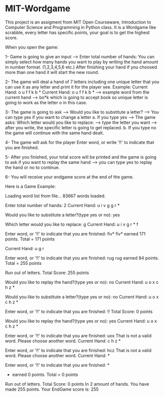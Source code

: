 # MIT-Wordgame
This project is an assigment from MIT Open Courseware, Introduction to Computer Science and Programming in Python class.
It is a Wordgame like scrabble, every letter has specific points, your goal is to get the highest score.

When you open the game:

1- Game is going to give an input --> Enter total number of hands: 
You can simply select how many hands you want to play by writing the hand amount in number format. (1,2,3,4,5,6 etc.)
After finishing your hand if you choosed more than one hand it will start the new round.

2- The game will deal a hand of 7 letters including one unique letter that you can use it as any letter and print it for the player see.
Example: Current Hand: o u f f k b *
Current Hand: o u f f k b * --> example word from the current hand --> bo*k which is going to accept book so unique letter is going to work as the letter o in this case.

3- The game is going to ask --> Would you like to substitute a letter? --> You can type yes if you want to change a letter
a. If you type yes --> The game asks: Which letter would you like to replace: --> type the letter you want --> after you write, the specific letter is going to get replaced.
b. If you type no the game will continue with the same hand dealt.

4- The game will ask for the player Enter word, or write '!!' to indicate that you are finished.

5- After you finished, your total score will be printed and the game is going to ask if you want to replay the same hand --> you can type yes to replay the hand or no to continue.

6- You will receive your endgame score at the end of the game.

Here is a Game Example: 

Loading word list from file...
   83667 words loaded.

Enter total number of hands: 2
Current Hand: u i v g g r * 

Would you like to substitute a letter?(type yes or no): yes

Which letter would you like to replace: g
Current Hand: u i v g r * f 

Enter word, or '!!' to indicate that you are finished: fiv*
fiv* earned 171 points. Total =  171 points 

Current Hand: u g r 

Enter word, or '!!' to indicate that you are finished: rug
rug earned 84 points. Total =  255 points 

Run out of letters. Total Score:  255 points

Would you like to replay the hand?(type yes or no): no
Current Hand: u o x c h z * 

Would you like to substitute a letter?(type yes or no): no
Current Hand: u o x c h z * 

Enter word, or '!!' to indicate that you are finished: !!
Total Score:  0 points

Would you like to replay the hand?(type yes or no): yes
Current Hand: u o x c h z * 

Enter word, or '!!' to indicate that you are finished: uox
That is not a valid word. Please choose another word. 
Current Hand: c h z * 

Enter word, or '!!' to indicate that you are finished: hcz
That is not a valid word. Please choose another word. 
Current Hand: * 

Enter word, or '!!' to indicate that you are finished: *
* earned 0 points. Total =  0 points 

Run out of letters. Total Score:  0 points
In 2 amount of hands. You have made 255 points.
Your EndGame score is:  255
